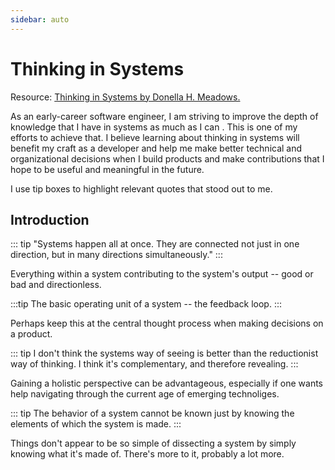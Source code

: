 ```yaml
---
sidebar: auto
---
```


# Thinking in Systems

Resource: <a href="https://www.amazon.com/Thinking-Systems-Donella-H-Meadows/dp/1603580557">Thinking in Systems by Donella H. Meadows.</a>

As an early-career software engineer, I am striving to improve the depth of knowledge that I have in systems as much as I can . This is one of my efforts to achieve that. I believe learning about thinking in systems will benefit my craft as a developer and help me make better technical and organizational decisions when I build products and make contributions that I hope to be useful and meaningful in the future. 

I use tip boxes to highlight relevant quotes that stood out to me.

## Introduction

::: tip 
"Systems happen all at once. They are connected not just in one direction, but in many directions simultaneously."
:::

Everything within a system contributing to the system's output -- good or bad and directionless. 

:::tip
The basic operating unit of a system -- the feedback loop.
:::

Perhaps keep this at the central thought process when making decisions on a product.

::: tip
I don't think the systems way of seeing is better than the reductionist way of thinking. I think it's complementary, and therefore revealing. 
:::

Gaining a holistic perspective can be advantageous, especially if one wants help navigating through the current age of emerging technoliges. 

::: tip
The behavior of a system cannot be known just by knowing the elements of which the system is made.
:::

Things don't appear to be so simple of dissecting a system by simply knowing what it's made of. There's more to it, probably a lot more. 